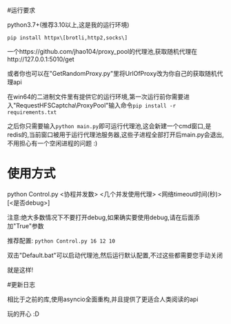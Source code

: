 #运行要求

python3.7+(推荐3.10以上,这是我的运行环境)

`pip install httpx\[brotli,http2,socks\]`

一个https://github.com/jhao104/proxy_pool的代理池,获取随机代理在http://127.0.0.1:5010/get

或者你也可以在"GetRandomProxy.py"里将UrlOfProxy改为你自己的获取随机代理api

在win64的二进制文件里有提供它的运行环境,第一次运行前你需要进入"RequestHFSCaptcha\ProxyPool"输入命令`pip install -r requirements.txt`

之后你只需要输入`python main.py`即可运行代理池,这会新建一个cmd窗口,是redis的,当前窗口被用于运行代理池服务器,这些子进程全部打开后main.py会退出,不用担心有一个空闲进程的问题 :)

# 使用方式

python Control.py <协程并发数> <几个并发使用代理> <网络timeout时间(秒)> \[<是否debug>\]

注意:绝大多数情况下不要打开debug,如果确实要使用debug,请在后面添加"True"参数

推荐配置: `python Control.py 16 12 10`

双击"Default.bat"可以启动代理池,然后运行默认配置,不过这些都需要您手动关闭

就是这样!

#更新日志

相比于之前的库,使用asyncio全面重构,并且提供了更适合人类阅读的api

玩的开心 :D